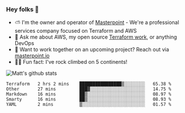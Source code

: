 

### Hey folks 👋

- ⛅️ I'm the owner and operator of [Masterpoint](https://masterpoint.io) - We're a professional services company focused on Terraform and AWS
- 💬 Ask me about AWS, my open source [Terraform work](https://github.com/masterpointio?q=terraform&type=&language=hcl), or anything DevOps
- 🔨 Want to work together on an upcoming project? Reach out via [masterpoint.io](https://masterpoint.io)
- 🧗‍♂️ Fun fact: I've rock climbed on 5 continents! 


![Matt's github stats](https://github-readme-stats.vercel.app/api?username=Gowiem&count_private=true&theme=cobalt&show_icons=true)

<!--START_SECTION:waka-->
```text
Terraform   2 hrs 2 mins    ████████████████▒░░░░░░░░   65.38 % 
Other       27 mins         ███▓░░░░░░░░░░░░░░░░░░░░░   14.75 % 
Markdown    16 mins         ██▒░░░░░░░░░░░░░░░░░░░░░░   08.97 % 
Smarty      16 mins         ██▒░░░░░░░░░░░░░░░░░░░░░░   08.93 % 
YAML        2 mins          ▒░░░░░░░░░░░░░░░░░░░░░░░░   01.57 % 
```
<!--END_SECTION:waka-->
